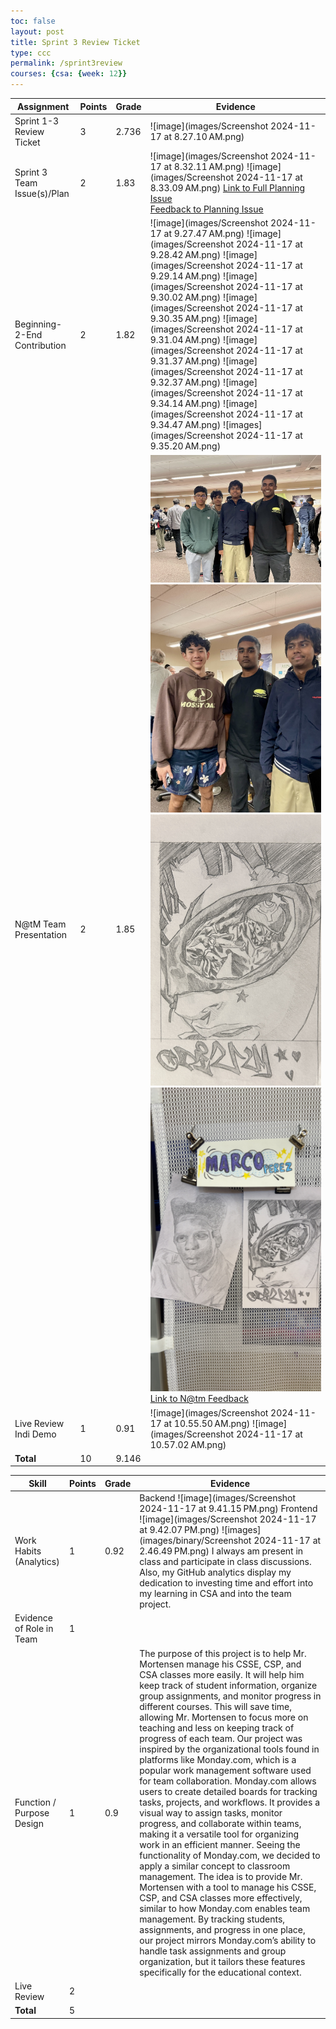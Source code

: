 ```yaml
---
toc: false
layout: post
title: Sprint 3 Review Ticket
type: ccc
permalink: /sprint3review
courses: {csa: {week: 12}}
---
```


| **Assignment**                | **Points**    | **Grade** | **Evidence** |
|-------------------------------|---------------|-----------|--------------|
| Sprint 1-3 Review Ticket      | 3             |    2.736       |        ![image](images/Screenshot 2024-11-17 at 8.27.10 AM.png)      |
| Sprint 3 Team Issue(s)/Plan   | 2             |      1.83     |       ![image](images/Screenshot 2024-11-17 at 8.32.11 AM.png) ![image](images/Screenshot 2024-11-17 at 8.33.09 AM.png)  [Link to Full Planning Issue](https://github.com/CSA-Project-Managment/CSA-Project-Managment-Backend/issues/1) <br> [Feedback to Planning Issue](https://github.com/CSA-Project-Managment/CSA-Project-Managment-Backend/issues/1#issuecomment-2430077001)   |
| Beginning-2-End Contribution  | 2             |     1.82      |      ![image](images/Screenshot 2024-11-17 at 9.27.47 AM.png)  ![image](images/Screenshot 2024-11-17 at 9.28.42 AM.png)   ![image](images/Screenshot 2024-11-17 at 9.29.14 AM.png) ![image](images/Screenshot 2024-11-17 at 9.30.02 AM.png) ![image](images/Screenshot 2024-11-17 at 9.30.35 AM.png) ![image](images/Screenshot 2024-11-17 at 9.31.04 AM.png) ![image](images/Screenshot 2024-11-17 at 9.31.37 AM.png) ![image](images/Screenshot 2024-11-17 at 9.32.37 AM.png) ![image](images/Screenshot 2024-11-17 at 9.34.14 AM.png) ![image](images/Screenshot 2024-11-17 at 9.34.47 AM.png) ![images](images/Screenshot 2024-11-17 at 9.35.20 AM.png) |
| N@tM Team Presentation        | 2             |     1.85      |   ![image](images/1B733A4D-55D9-40E7-8E9F-833A8C909E41_1_105_c.jpeg) ![image](images/EECEA31B-17D4-4DE2-8421-831B25233C86_1_105_c.jpeg) ![image](images/28EFCF7A-17E8-4D9C-B412-4094307821B6.jpeg) ![image](images/4182892D-7A65-4B89-8767-6400012E663E_1_105_c.jpeg) [Link to N@tm Feedback](https://github.com/CSA-Project-Managment/CSA-Project-Managment-Backend/issues/2)           |
| Live Review Indi Demo         | 1             |     0.91     |       ![image](images/Screenshot 2024-11-17 at 10.55.50 AM.png) ![image](images/Screenshot 2024-11-17 at 10.57.02 AM.png)       |
| **Total**                     | 10            |      9.146     |              |

| **Skill**                  | **Points**    | **Grade** | **Evidence** |
|----------------------------|---------------|-----------|--------------|
| Work Habits (Analytics)    | 1             |     0.92      |     Backend ![image](images/Screenshot 2024-11-17 at 9.41.15 PM.png)  Frontend ![image](images/Screenshot 2024-11-17 at 9.42.07 PM.png) ![images](images/binary/Screenshot 2024-11-17 at 2.46.49 PM.png) I always am present in class and participate in class discussions. Also, my GitHub analytics display my dedication to investing time and effort into my learning in CSA and into the team project.     |
| Evidence of Role in Team   | 1             |           |              | 
| Function / Purpose Design  | 1             |     0.9      |     The purpose of this project is to help Mr. Mortensen manage his CSSE, CSP, and CSA classes more easily. It will help him keep track of student information, organize group assignments, and monitor progress in different courses. This will save time, allowing Mr. Mortensen to focus more on teaching and less on keeping track of progress of each team. Our project was inspired by the organizational tools found in platforms like Monday.com, which is a popular work management software used for team collaboration. Monday.com allows users to create detailed boards for tracking tasks, projects, and workflows. It provides a visual way to assign tasks, monitor progress, and collaborate within teams, making it a versatile tool for organizing work in an efficient manner. Seeing the functionality of Monday.com, we decided to apply a similar concept to classroom management. The idea is to provide Mr. Mortensen with a tool to manage his CSSE, CSP, and CSA classes more effectively, similar to how Monday.com enables team management. By tracking students, assignments, and progress in one place, our project mirrors Monday.com’s ability to handle task assignments and group organization, but it tailors these features specifically for the educational context.         | 
| Live Review                | 2             |           |              | 
| **Total**                  | 5             |           |              |